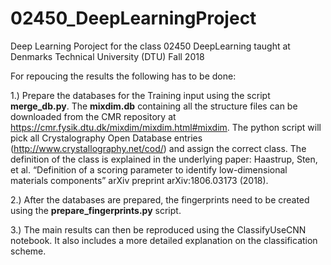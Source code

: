 # 02450_DeepLearningProject
Deep Learning Poroject for the class 02450 DeepLearning taught at Denmarks Technical University (DTU) Fall 2018

For repoucing the results the following has to be done:

1.) Prepare the databases for the Training input using the script <b>merge_db.py</b>. The <b>mixdim.db</b> containing all the structure files can be downloaded from the CMR repository at https://cmr.fysik.dtu.dk/mixdim/mixdim.html#mixdim. The python script will pick all Crystalography Open Database entries (http://www.crystallography.net/cod/) and assign the correct class. The definition of the class is explained in the underlying paper: Haastrup, Sten, et al. “Definition of a scoring parameter to identify low-dimensional materials components” arXiv preprint arXiv:1806.03173 (2018).

2.) After the databases are prepared, the fingerprints need to be created using the <b>prepare_fingerprints.py</b> script.

3.) The main results can then be reproduced using the ClassifyUseCNN notebook. It also includes a more detailed explanation on the classification scheme.
